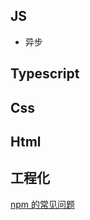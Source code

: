 ## JS

- 异步

## Typescript

## Css

## Html

## 工程化

[npm 的常见问题](https://github.com/lagoufed/fed-e-001/tree/master/live/20200616)
